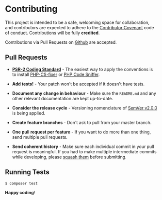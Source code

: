 # Contributing

This project is intended to be a safe, welcoming space for collaboration, and contributors are expected to adhere to the [Contributor Covenant](http://contributor-covenant.org/) code of conduct. Contributions will be fully **credited**.

Contributions via Pull Requests on [Github](https://github.com/zembrowski/itraq-php) are accepted.


## Pull Requests

- **[PSR-2 Coding Standard](https://github.com/php-fig/fig-standards/blob/master/accepted/PSR-2-coding-style-guide.md)** - The easiest way to apply the conventions is to install [PHP-CS-fixer](https://github.com/FriendsOfPHP/PHP-CS-Fixer) or [PHP Code Sniffer](http://pear.php.net/package/PHP_CodeSniffer).

- **Add tests!** - Your patch won't be accepted if it doesn't have tests.

- **Document any change in behaviour** - Make sure the `README.md` and any other relevant documentation are kept up-to-date.

- **Consider the release cycle** - Versioning nomenclature of [SemVer v2.0.0](http://semver.org/) is being applied.

- **Create feature branches** - Don't ask to pull from your master branch.

- **One pull request per feature** - If you want to do more than one thing, send multiple pull requests.

- **Send coherent history** - Make sure each individual commit in your pull request is meaningful. If you had to make multiple intermediate commits while developing, please [squash them](http://www.git-scm.com/book/en/v2/Git-Tools-Rewriting-History#Changing-Multiple-Commit-Messages) before submitting.


## Running Tests

``` bash
$ composer test
```


**Happy coding**!
